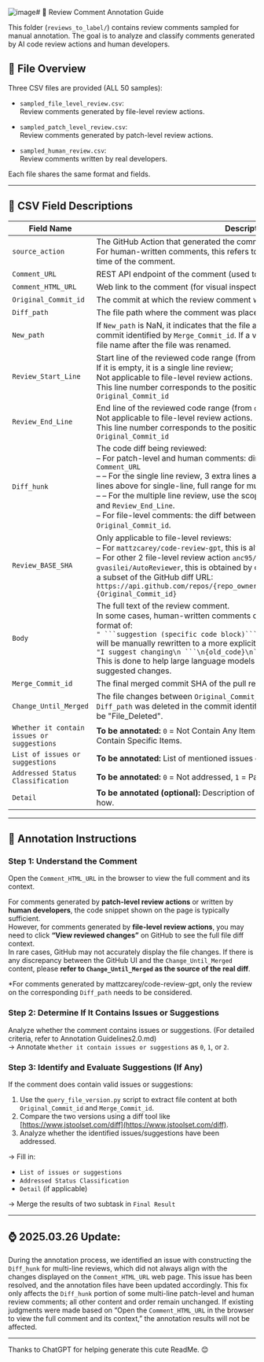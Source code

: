 ![image](https://github.com/user-attachments/assets/14b642d4-d23d-45b9-bb68-66355a283fd7)# 📝 Review Comment Annotation Guide

This folder (`reviews_to_label/`) contains review comments sampled for manual annotation. The goal is to analyze and classify comments generated by AI code review actions and human developers.

## 📁 File Overview

Three CSV files are provided (ALL 50 samples):

- `sampled_file_level_review.csv`:  
  Review comments generated by file-level review actions.

- `sampled_patch_level_review.csv`:  
  Review comments generated by patch-level review actions.

- `sampled_human_review.csv`:  
  Review comments written by real developers.

Each file shares the same format and fields.

---

## 📄 CSV Field Descriptions

| Field Name | Description |
|------------|-------------|
| `source_action` | The GitHub Action that generated the comment. <br/>For human-written comments, this refers to the action active in the project at the time of the comment. |
| `Comment_URL` | REST API endpoint of the comment (used to fetch metadata). |
| `Comment_HTML_URL` | Web link to the comment (for visual inspection). |
| `Original_Commit_id` | The commit at which the review comment was made. |
| `Diff_path` | The file path where the comment was placed. |
| `New_path` | If `New_path` is NaN, it indicates that the file at `Diff_path` was not renamed in the commit identified by `Merge_Commit_id`. If a value is present, it represents the new file name after the file was renamed.
| `Review_Start_Line` | Start line of the reviewed code range (from `original_start_line` in API). <br/>If it is empty, it is a single line review;<br/>Not applicable to file-level review actions.<br/>This line number corresponds to the position of the modified line in the `Original_Commit_id` |
| `Review_End_Line` | End line of the reviewed code range (from `original_line` in API). <br/>Not applicable to file-level review actions.<br/>This line number corresponds to the position of the modified line in the `Original_Commit_id` |
| `Diff_hunk` | The code diff being reviewed: <br>– For patch-level and human comments: directly from the   `diff_hunk` in `Comment_URL`<br/>– – For the single line review,  3 extra lines above the reviewed line as context (3 lines above for single-line, full range for multi-line. <br>– – For the multiple line review,  use the scope determined by `Review_Start_Line` and `Review_End_Line`. <br/>– For file-level comments: the diff between `Review_BASE_SHA` and `Original_Commit_id`. |
| `Review_BASE_SHA` | Only applicable to file-level reviews:  <br>– For `mattzcarey/code-review-gpt`, this is always the PR's `BASE_SHA`.<br>– For other 2 file-level review action `anc95/ChatGPT-CodeReview` and `gvasilei/AutoReviewer`, this is obtained by checking if the original diff `diff_hunk`is a subset of the GitHub diff URL: <br>`https://api.github.com/repos/{repo_owner}/{repo_name}/compare/{base_sha}...{Original_Commit_id}` |
| `Body` | The full text of the review comment.<br/>In some cases, human-written comments containing code suggestions in the format of:<br/>`" ```suggestion (specific code block)``` "`<br/>will be manually rewritten to a more explicit form:<br/>`"I suggest changing\n ```\n{old_code}\n```\n to\n```\n{new_code}\n```"`<br/>This is done to help large language models (LLMs) better understand the suggested changes. |
| `Merge_Commit_id` | The final merged commit SHA of the pull request. |
| `Change_Until_Merged` | The file changes between `Original_Commit_id` and `Merge_Commit_id`. If the file at `Diff_path` was deleted in the commit identified by `Merge_Commit_id`, the value will be "File_Deleted".|
| `Whether it contain issues or suggestions` | **To be annotated:** `0` = Not Contain Any Items, `1` = Only Contain General Items, `2` = Contain Specific Items. |
| `List of issues or suggestions` | **To be annotated:** List of mentioned issues or suggestions (if any). |
| `Addressed Status Classification` | **To be annotated:** `0` = Not addressed, `1` = Partly addressed, `2` = Fully addressed. |
| `Detail` | **To be annotated (optional):** Description of which issues were addressed and how. |

---

## 🧭 Annotation Instructions

### Step 1: Understand the Comment  
Open the `Comment_HTML_URL` in the browser to view the full comment and its context.

For comments generated by **patch-level review actions** or written by **human developers**, the code snippet shown on the page is typically sufficient.  
However, for comments generated by **file-level review actions**, you may need to click **“View reviewed changes”** on GitHub to see the full file diff context.  
In rare cases, GitHub may not accurately display the file changes. If there is any discrepancy between the GitHub UI and the `Change_Until_Merged` content, please **refer to `Change_Until_Merged` as the source of the real diff**.

*For comments generated by mattzcarey/code-review-gpt, only the review on the corresponding `Diff_path` needs to be considered.

### Step 2: Determine If It Contains Issues or Suggestions  
Analyze whether the comment contains issues or suggestions. (For detailed criteria, refer to Annotation Guidelines2.0.md)  
→ Annotate `Whether it contain issues or suggestions` as `0`, `1`, or `2`.

### Step 3: Identify and Evaluate Suggestions (If Any)  
If the comment does contain valid issues or suggestions:

1. Use the `query_file_version.py` script to extract file content at both `Original_Commit_id` and `Merge_Commit_id`.
2. Compare the two versions using a diff tool like [https://www.jstoolset.com/diff](https://www.jstoolset.com/diff).
3. Analyze whether the identified issues/suggestions have been addressed.

→ Fill in:
- `List of issues or suggestions`
- `Addressed Status Classification`
- `Detail` (if applicable)

→ Merge the results of two subtask in `Final Result`

---
## ⌚️ 2025.03.26 Update:

During the annotation process, we identified an issue with constructing the `Diff_hunk` for multi-line reviews, which did not always align with the changes displayed on the `Comment_HTML_URL` web page.
This issue has been resolved, and the annotation files have been updated accordingly.
This fix only affects the `Diff_hunk` portion of some multi-line patch-level and human review comments; all other content and order remain unchanged.
If existing judgments were made based on “Open the `Comment_HTML_URL` in the browser to view the full comment and its context,” the annotation results will not be affected.

---

Thanks to ChatGPT for helping generate this cute ReadMe. 😊
